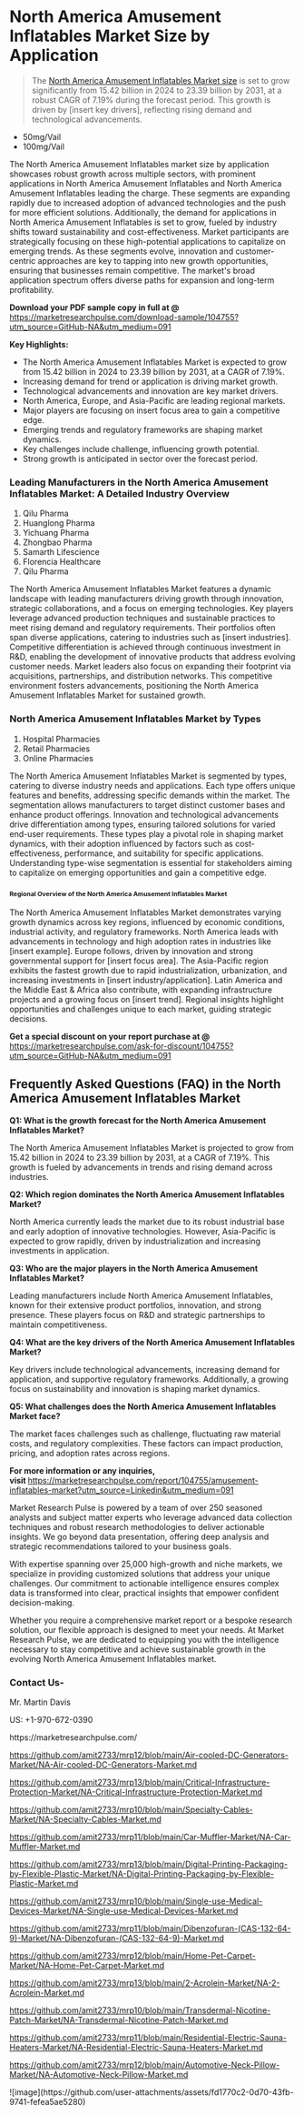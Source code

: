 <h1>North America Amusement Inflatables Market&nbsp;Size by Application</h1><blockquote><p>The <a href="https://marketresearchpulse.com/download-sample/104755?utm_source=GitHub-NA&amp;utm_medium=091">North America Amusement Inflatables Market size</a> is set to grow significantly from 15.42 billion in 2024 to 23.39 billion by 2031, at a robust CAGR of 7.19% during the forecast period. This growth is driven by [insert key drivers], reflecting rising demand and technological advancements.</p></blockquote><ul><li>50mg/Vail<li> 100mg/Vail</li></ul><p>The North America Amusement Inflatables market size by application showcases robust growth across multiple sectors, with prominent applications in North America Amusement Inflatables and North America Amusement Inflatables leading the charge. These segments are expanding rapidly due to increased adoption of advanced technologies and the push for more efficient solutions. Additionally, the demand for applications in North America Amusement Inflatables is set to grow, fueled by industry shifts toward sustainability and cost-effectiveness. Market participants are strategically focusing on these high-potential applications to capitalize on emerging trends. As these segments evolve, innovation and customer-centric approaches are key to tapping into new growth opportunities, ensuring that businesses remain competitive. The market's broad application spectrum offers diverse paths for expansion and long-term profitability.</p><p><strong>Download your PDF sample copy in full at @ </strong><a href="https://marketresearchpulse.com/download-sample/104755?utm_source=GitHub-NA&amp;utm_medium=091">https://marketresearchpulse.com/download-sample/104755?utm_source=GitHub-NA&amp;utm_medium=091</a></p><p><strong>Key Highlights: </strong></p><ul><li>The North America Amusement Inflatables Market is expected to grow from 15.42 billion in 2024 to 23.39 billion by 2031, at a CAGR of 7.19%.</li><li>Increasing demand for trend or application is driving market growth.</li><li>Technological advancements and innovation are key market drivers.</li><li>North America, Europe, and Asia-Pacific are leading regional markets.</li><li>Major players are focusing on insert focus area to gain a competitive edge.</li><li>Emerging trends and regulatory frameworks are shaping market dynamics.</li><li>Key challenges include challenge, influencing growth potential.</li><li>Strong growth is anticipated in sector over the forecast period.</li></ul><h3>Leading Manufacturers in the North America Amusement Inflatables Market: A Detailed Industry Overview</h3><ol><li>Qilu Pharma</li><li>Huanglong Pharma</li><li>Yichuang Pharma</li><li>Zhongbao Pharma</li><li>Samarth Lifescience</li><li>Florencia Healthcare</li><li>Qilu Pharma</li></ol><div class="flex max-w-full flex-col flex-grow"><div class="min-h-8 text-message flex w-full flex-col items-end gap-2 whitespace-normal break-words [.text-message+&amp;]:mt-5" dir="auto" data-message-author-role="assistant" data-message-id="fd8432e4-4910-450d-b182-61b7bfb0a01f" data-message-model-slug="gpt-4o"><div class="flex w-full flex-col gap-1 empty:hidden first:pt-[3px]"><div class="markdown prose w-full break-words dark:prose-invert light"><p>The North America Amusement Inflatables Market features a dynamic landscape with leading manufacturers driving growth through innovation, strategic collaborations, and a focus on emerging technologies. Key players leverage advanced production techniques and sustainable practices to meet rising demand and regulatory requirements. Their portfolios often span diverse applications, catering to industries such as [insert industries]. Competitive differentiation is achieved through continuous investment in R&amp;D, enabling the development of innovative products that address evolving customer needs. Market leaders also focus on expanding their footprint via acquisitions, partnerships, and distribution networks. This competitive environment fosters advancements, positioning the North America Amusement Inflatables Market for sustained growth.</p></div></div></div></div><h3>North America Amusement Inflatables Market by Types</h3><ol><li>Hospital Pharmacies<li> Retail Pharmacies<li> Online Pharmacies</li></ol><div class="flex max-w-full flex-col flex-grow"><div class="min-h-8 text-message flex w-full flex-col items-end gap-2 whitespace-normal break-words [.text-message+&amp;]:mt-5" dir="auto" data-message-author-role="assistant" data-message-id="084470be-0bb7-4664-bddf-5156b4f41249" data-message-model-slug="gpt-4o-mini"><div class="flex w-full flex-col gap-1 empty:hidden first:pt-[3px]"><div class="markdown prose w-full break-words dark:prose-invert light"><p>The North America Amusement Inflatables Market is segmented by types, catering to diverse industry needs and applications. Each type offers unique features and benefits, addressing specific demands within the market. The segmentation allows manufacturers to target distinct customer bases and enhance product offerings. Innovation and technological advancements drive differentiation among types, ensuring tailored solutions for varied end-user requirements. These types play a pivotal role in shaping market dynamics, with their adoption influenced by factors such as cost-effectiveness, performance, and suitability for specific applications. Understanding type-wise segmentation is essential for stakeholders aiming to capitalize on emerging opportunities and gain a competitive edge.</p></div></div></div></div><h3><span style="font-size: 11px;">Regional Overview of the North America Amusement Inflatables Market</span></h3><div class="flex max-w-full flex-col flex-grow"><div class="min-h-8 text-message flex w-full flex-col items-end gap-2 whitespace-normal break-words [.text-message+&amp;]:mt-5" dir="auto" data-message-author-role="assistant" data-message-id="e9038762-ce64-4e30-91c9-9bd413514231" data-message-model-slug="gpt-4o-mini"><div class="flex w-full flex-col gap-1 empty:hidden first:pt-[3px]"><div class="markdown prose w-full break-words dark:prose-invert light"><p>The North America Amusement Inflatables Market demonstrates varying growth dynamics across key regions, influenced by economic conditions, industrial activity, and regulatory frameworks. North America leads with advancements in technology and high adoption rates in industries like [insert example]. Europe follows, driven by innovation and strong governmental support for [insert focus area]. The Asia-Pacific region exhibits the fastest growth due to rapid industrialization, urbanization, and increasing investments in [insert industry/application]. Latin America and the Middle East &amp; Africa also contribute, with expanding infrastructure projects and a growing focus on [insert trend]. Regional insights highlight opportunities and challenges unique to each market, guiding strategic decisions.</p></div></div></div></div><p><strong>Get a special discount on your report purchase at @ </strong><a href="https://marketresearchpulse.com/ask-for-discount/104755?utm_source=GitHub-NA&amp;utm_medium=091">https://marketresearchpulse.com/ask-for-discount/104755?utm_source=GitHub-NA&amp;utm_medium=091</a></p><h2>Frequently Asked Questions (FAQ) in the North America Amusement Inflatables Market</h2><p><strong>Q1: What is the growth forecast for the North America Amusement Inflatables Market?</strong></p><p>The North America Amusement Inflatables Market is projected to grow from 15.42 billion in 2024 to 23.39 billion by 2031, at a CAGR of 7.19%. This growth is fueled by advancements in trends and rising demand across industries.</p><p><strong>Q2: Which region dominates the North America Amusement Inflatables Market?</strong></p><p>North America currently leads the market due to its robust industrial base and early adoption of innovative technologies. However, Asia-Pacific is expected to grow rapidly, driven by industrialization and increasing investments in application.</p><p><strong>Q3: Who are the major players in the North America Amusement Inflatables Market?</strong></p><p>Leading manufacturers include North America Amusement Inflatables, known for their extensive product portfolios, innovation, and strong presence. These players focus on R&amp;D and strategic partnerships to maintain competitiveness.</p><p><strong>Q4: What are the key drivers of the North America Amusement Inflatables Market?</strong></p><p>Key drivers include technological advancements, increasing demand for application, and supportive regulatory frameworks. Additionally, a growing focus on sustainability and innovation is shaping market dynamics.</p><p><strong>Q5: What challenges does the North America Amusement Inflatables Market face?</strong></p><p>The market faces challenges such as challenge, fluctuating raw material costs, and regulatory complexities. These factors can impact production, pricing, and adoption rates across regions.</p><p><strong>For more information or any inquiries, visit&nbsp;</strong><a href="https://marketresearchpulse.com/report/104755/amusement-inflatables-market?utm_source=Linkedin&utm_medium=091">https://marketresearchpulse.com/report/104755/amusement-inflatables-market?utm_source=Linkedin&utm_medium=091</a></p><p>Market Research Pulse is powered by a team of over 250 seasoned analysts and subject matter experts who leverage advanced data collection techniques and robust research methodologies to deliver actionable insights. We go beyond data presentation, offering deep analysis and strategic recommendations tailored to your business goals.</p><p>With expertise spanning over 25,000 high-growth and niche markets, we specialize in providing customized solutions that address your unique challenges. Our commitment to actionable intelligence ensures complex data is transformed into clear, practical insights that empower confident decision-making.</p><p>Whether you require a comprehensive market report or a bespoke research solution, our flexible approach is designed to meet your needs. At Market Research Pulse, we are dedicated to equipping you with the intelligence necessary to stay competitive and achieve sustainable growth in the evolving North America Amusement Inflatables market.</p><h3><strong>Contact Us-</strong></h3><p>Mr. Martin Davis</p><p>US: +1-970-672-0390</p><p>https://marketresearchpulse.com/</p><p><a href="https://github.com/amit2733/mrp12/blob/main/Air-cooled-DC-Generators-Market/NA-Air-cooled-DC-Generators-Market.md">https://github.com/amit2733/mrp12/blob/main/Air-cooled-DC-Generators-Market/NA-Air-cooled-DC-Generators-Market.md</a></p><p><a href="https://github.com/amit2733/mrp13/blob/main/Critical-Infrastructure-Protection-Market/NA-Critical-Infrastructure-Protection-Market.md">https://github.com/amit2733/mrp13/blob/main/Critical-Infrastructure-Protection-Market/NA-Critical-Infrastructure-Protection-Market.md</a></p><p><a href="https://github.com/amit2733/mrp10/blob/main/Specialty-Cables-Market/NA-Specialty-Cables-Market.md">https://github.com/amit2733/mrp10/blob/main/Specialty-Cables-Market/NA-Specialty-Cables-Market.md</a></p><p><a href="https://github.com/amit2733/mrp11/blob/main/Car-Muffler-Market/NA-Car-Muffler-Market.md">https://github.com/amit2733/mrp11/blob/main/Car-Muffler-Market/NA-Car-Muffler-Market.md</a></p><p><a href="https://github.com/amit2733/mrp13/blob/main/Digital-Printing-Packaging-by-Flexible-Plastic-Market/NA-Digital-Printing-Packaging-by-Flexible-Plastic-Market.md">https://github.com/amit2733/mrp13/blob/main/Digital-Printing-Packaging-by-Flexible-Plastic-Market/NA-Digital-Printing-Packaging-by-Flexible-Plastic-Market.md</a></p><p><a href="https://github.com/amit2733/mrp10/blob/main/Single-use-Medical-Devices-Market/NA-Single-use-Medical-Devices-Market.md">https://github.com/amit2733/mrp10/blob/main/Single-use-Medical-Devices-Market/NA-Single-use-Medical-Devices-Market.md</a></p><p><a href="https://github.com/amit2733/mrp11/blob/main/Dibenzofuran-(CAS-132-64-9)-Market/NA-Dibenzofuran-(CAS-132-64-9)-Market.md">https://github.com/amit2733/mrp11/blob/main/Dibenzofuran-(CAS-132-64-9)-Market/NA-Dibenzofuran-(CAS-132-64-9)-Market.md</a></p><p><a href="https://github.com/amit2733/mrp12/blob/main/Home-Pet-Carpet-Market/NA-Home-Pet-Carpet-Market.md">https://github.com/amit2733/mrp12/blob/main/Home-Pet-Carpet-Market/NA-Home-Pet-Carpet-Market.md</a></p><p><a href="https://github.com/amit2733/mrp13/blob/main/2-Acrolein-Market/NA-2-Acrolein-Market.md">https://github.com/amit2733/mrp13/blob/main/2-Acrolein-Market/NA-2-Acrolein-Market.md</a></p><p><a href="https://github.com/amit2733/mrp10/blob/main/Transdermal-Nicotine-Patch-Market/NA-Transdermal-Nicotine-Patch-Market.md">https://github.com/amit2733/mrp10/blob/main/Transdermal-Nicotine-Patch-Market/NA-Transdermal-Nicotine-Patch-Market.md</a></p><p><a href="https://github.com/amit2733/mrp11/blob/main/Residential-Electric-Sauna-Heaters-Market/NA-Residential-Electric-Sauna-Heaters-Market.md">https://github.com/amit2733/mrp11/blob/main/Residential-Electric-Sauna-Heaters-Market/NA-Residential-Electric-Sauna-Heaters-Market.md</a></p><p><a href="https://github.com/amit2733/mrp12/blob/main/Automotive-Neck-Pillow-Market/NA-Automotive-Neck-Pillow-Market.md">https://github.com/amit2733/mrp12/blob/main/Automotive-Neck-Pillow-Market/NA-Automotive-Neck-Pillow-Market.md</a></p>
![image](https://github.com/user-attachments/assets/fd1770c2-0d70-43fb-9741-fefea5ae5280)
